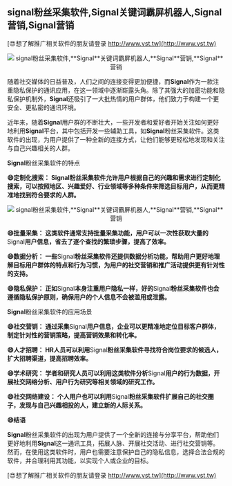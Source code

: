 ## **signal粉丝采集软件,**Signal**关键词霸屏机器人,**Signal**营销,**Signal**营销**

[😍想了解推广相关软件的朋友请登录 http://www.vst.tw](http://www.vst.tw)

 <center><img src="https://vst.tw/MP4/tuiguang/png/2.png" alt="signal粉丝采集软件,**Signal**关键词霸屏机器人,**Signal**营销,**Signal**营销"></center>

随着社交媒体的日益普及，人们之间的连接变得更加便捷，而**Signal**作为一款注重隐私保护的通讯应用，在这一领域中逐渐崭露头角。除了其强大的加密功能和隐私保护机制外，**Signal**还吸引了一大批热情的用户群体，他们致力于构建一个更安全、更私密的通讯环境。

近年来，随着**Signal**用户群的不断壮大，一些开发者和爱好者开始关注如何更好地利用**Signal**平台，其中包括开发一些辅助工具，如**Signal**粉丝采集软件。这类软件的出现，为用户提供了一种全新的连接方式，让他们能够更轻松地发现和关注与自己兴趣相关的人群。

**Signal**粉丝采集软件的特点

**😄定制化搜索： **Signal**粉丝采集软件允许用户根据自己的兴趣和需求进行定制化搜索，可以按照地区、兴趣爱好、行业领域等多种条件来筛选目标用户，从而更精准地找到符合要求的人群。**

 <center><img src="https://vst.tw/MP4/tuiguang/png/3.png" alt="signal粉丝采集软件,**Signal**关键词霸屏机器人,**Signal**营销,**Signal**营销"></center>

**😄批量采集： 这类软件通常支持批量采集功能，用户可以一次性获取大量的**Signal**用户信息，省去了逐个查找的繁琐步骤，提高了效率。**

**😄数据分析： 一些**Signal**粉丝采集软件还提供数据分析功能，帮助用户更好地理解目标用户群体的特点和行为习惯，为用户的社交营销和推广活动提供更有针对性的支持。**

**😄隐私保护： 正如**Signal**本身注重用户隐私一样，好的**Signal**粉丝采集软件也会遵循隐私保护原则，确保用户的个人信息不会被滥用或泄露。**

**Signal**粉丝采集软件的应用场景

**😄社交营销： 通过采集**Signal**用户信息，企业可以更精准地定位目标客户群体，制定针对性的营销策略，提高营销效果和转化率。**

**😄人才招聘： HR人员可以利用**Signal**粉丝采集软件寻找符合岗位要求的候选人，扩大招聘渠道，提高招聘效率。**

**😄学术研究： 学者和研究人员可以利用这类软件分析**Signal**用户的行为数据，开展社交网络分析、用户行为研究等相关领域的研究工作。**

**😄社交网络建设： 个人用户也可以利用**Signal**粉丝采集软件扩展自己的社交圈子，发现与自己兴趣相投的人，建立新的人际关系。**

**😄结语**

**Signal**粉丝采集软件的出现为用户提供了一个全新的连接与分享平台，帮助他们更好地利用**Signal**这一通讯工具，拓展人脉、开展社交活动、进行社交营销等。然而，在使用这类软件时，用户也需要注意保护自己的隐私信息，选择合法合规的软件，并合理利用其功能，以实现个人或企业的目标。

[😍想了解推广相关软件的朋友请登录 http://www.vst.tw](http://www.vst.tw)



